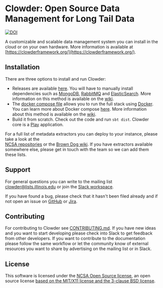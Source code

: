 # Clowder: Open Source Data Management for Long Tail Data

[![DOI](https://zenodo.org/badge/DOI/10.5281/zenodo.1196568.svg)](https://doi.org/10.5281/zenodo.1196568)

A customizable and scalable data management system you can install in the cloud or on your own hardware.
More information is available at [https://clowderframework.org/](https://clowderframework.org/).

## Installation

There are three options to install and run Clowder:

- Releases are available [here](https://opensource.ncsa.illinois.edu/projects/artifacts.php?key=CATS). You will have to 
  manually install dependencies such as [MongoDB](https://www.mongodb.com/), [RabbitMQ](https://www.rabbitmq.com/) and [ElasticSearch](https://www.elastic.co/).
  More information on this method is available on the [wiki](https://opensource.ncsa.illinois.edu/confluence/display/CATS/Installing+Clowder).
- The [docker compose file](docker-compose.yml) allows you to run the full stack using [Docker](https://www.docker.com/).
  You can learn more about Docker compose [here](https://docs.docker.com/compose/). More information about this method
  is available on the [wiki](https://opensource.ncsa.illinois.edu/confluence/display/CATS/Running+Clowder+using+Docker).
- Build it from scratch. Check out the code and run `sbt dist`. Clowder core is a [Play](https://www.playframework.com/) application.

For a full list of metadata extractors you can deploy to your instance, please take a look at the  
[NCSA repositories](https://opensource.ncsa.illinois.edu/bitbucket/projects/CATS) or 
the [Brown Dog wiki](https://opensource.ncsa.illinois.edu/confluence/display/BD/Project+Supported+Transformations). 
If you have extractors available somewhere else, please get in touch with the team so we can add them these lists.

## Support

For general questions you can write to the mailing list [clowder@lists.illinois.edu](clowder@lists.illinois.edu) or 
join the [Slack workspace](https://join.slack.com/t/clowder-software/shared_invite/enQtMzQzOTg0Nzk3OTUzLTUxYzVhMzZlZDlhMTc0NzNiZTBiNjcyMTEzNjdmMjc5MTA2MTAzMDQwNmUzYTdmNDQyNGMwOWM1Y2YxMzdhNGM).

If you have found a bug, please check that it hasn't been filed already and if not open an issue on 
[GitHub](https://github.com/clowder-framework/clowder/issues) or [Jira](https://opensource.ncsa.illinois.edu/jira/projects/CATS).


## Contributing

For contributing to Clowder see [CONTRIBUTING.md](CONTRIBUTING.md). If you have new ideas and you want to start 
developing please check into Slack to get feedback from other developers. If you want to contribute to the documentation
please follow the same workflow or let the community know of external resources you want to share by advertising on the
mailing list or in Slack.

## License

This software is licensed under the [NCSA Open Source license](https://opensource.org/licenses/NCSA), 
an open source license [based on the MIT/X11 license and the 3-clause BSD license](https://en.wikipedia.org/wiki/University_of_Illinois/NCSA_Open_Source_License).
